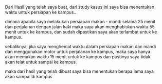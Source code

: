 Dari Hasil yang telah saya buat, dari study kasus ini saya bisa menentukan waktu untuk persiapan ke kampus..

dimana apabila saya melakukan persiapan makan - mandi selama 25 menit dan perjalanan dengan jalan kaki maka saya akan menghabiskan waktu 55 menit untuk ke kampus, dan sudah dipastikan saya akan terlambat untuk ke kampus.

sebaliknya, jika saya menghemat waktu dalam persiapan makan dan mandi dan menggunakan motor untuk perjalanan ke kampus, maka saya hanya akan memakan waktu 15 menit untuk ke kampus dan pastinya saya tidak akan telat untuk sampai ke kampus.

maka dari hasil yang telah dibuat saya bisa menentukan berapa lama saya akan sampai di kampus